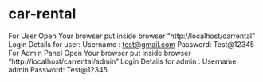 # car-rental
For User Open Your browser put inside browser “http://localhost/carrental” Login Details for user: Username : test@gmail.com Password: Test@12345 For Admin Panel 
Open Your browser put inside browser “http://localhost/carrental/admin” Login Details for admin : Username: admin Password: Test@12345
